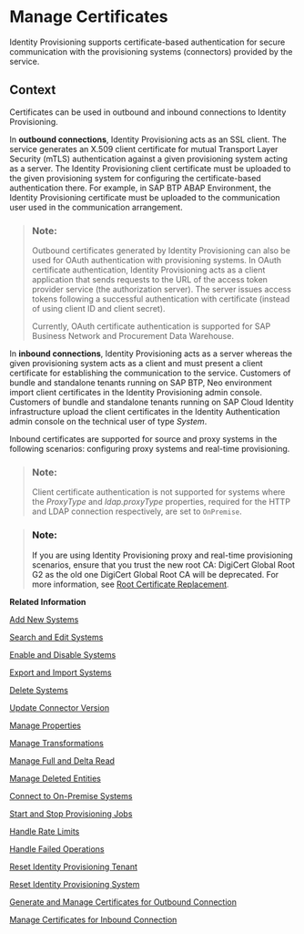 <!-- loio86d06a0fadec41f0a53dd74b2e77fa96 -->

# Manage Certificates

Identity Provisioning supports certificate-based authentication for secure communication with the provisioning systems \(connectors\) provided by the service.



<a name="loio86d06a0fadec41f0a53dd74b2e77fa96__context_zhc_lzx_xrb"/>

## Context

Certificates can be used in outbound and inbound connections to Identity Provisioning.

In **outbound connections**, Identity Provisioning acts as an SSL client. The service generates an X.509 client certificate for mutual Transport Layer Security \(mTLS\) authentication against a given provisioning system acting as a server. The Identity Provisioning client certificate must be uploaded to the given provisioning system for configuring the certificate-based authentication there. For example, in SAP BTP ABAP Environment, the Identity Provisioning certificate must be uploaded to the communication user used in the communication arrangement.

> ### Note:  
> Outbound certificates generated by Identity Provisioning can also be used for OAuth authentication with provisioning systems. In OAuth certificate authentication, Identity Provisioning acts as a client application that sends requests to the URL of the access token provider service \(the authorization server\). The server issues access tokens following a successful authentication with certificate \(instead of using client ID and client secret\).
> 
> Currently, OAuth certificate authentication is supported for SAP Business Network and Procurement Data Warehouse.

In **inbound connections**, Identity Provisioning acts as a server whereas the given provisioning system acts as a client and must present a client certificate for establishing the communication to the service. Customers of bundle and standalone tenants running on SAP BTP, Neo environment import client certificates in the Identity Provisioning admin console. Customers of bundle and standalone tenants running on SAP Cloud Identity infrastructure upload the client certificates in the Identity Authentication admin console on the technical user of type *System*.

Inbound certificates are supported for source and proxy systems in the following scenarios: configuring proxy systems and real-time provisioning.

> ### Note:  
> Client certificate authentication is not supported for systems where the *ProxyType* and *ldap.proxyType* properties, required for the HTTP and LDAP connection respectively, are set to `OnPremise`.

> ### Note:  
> If you are using Identity Provisioning proxy and real-time provisioning scenarios, ensure that you trust the new root CA: DigiCert Global Root G2 as the old one DigiCert Global Root CA will be deprecated. For more information, see [Root Certificate Replacement](https://help.sap.com/whats-new/cf0cb2cb149647329b5d02aa96303f56?Component=Platform%20Domains&locale=en-US&version=Cloud).

**Related Information**  


[Add New Systems](add-new-systems-bd214dc.md "You can add source, target, and proxy systems for your provisioning scenarios.")

[Search and Edit Systems](search-and-edit-systems-68a02be.md "You can search and edit source, target, and proxy systems in the Identity Provisioning user interface.")

[Enable and Disable Systems](enable-and-disable-systems-89da372.md "You can enable and disable source and target systems in Identity Provisioning.")

[Export and Import Systems](export-and-import-systems-1de7de0.md "You can export and import source, target and proxy systems in Identity Provisioning.")

[Delete Systems](delete-systems-3a37213.md "You can delete a source, target, or proxy system from Identity Provisioning.")

[Update Connector Version](update-connector-version-8558733.md "Update a connector version to allow your provisioning system to use a new API.")

[Manage Properties](manage-properties-4e2bc9d.md "You can add, delete and modify properties for a system in Identity Provisioning.")

[Manage Transformations](manage-transformations-2d0fbe5.md "You can manage transformations with graphical and JSON text editor. Regardless of which one you choose, the following initial steps are the same.")

[Manage Full and Delta Read](manage-full-and-delta-read-b7f817c.md "When you set up your systems and start a scheduled provisioning task, the standard behavior of the process reads all the entities from the source system. This mode prevents data loss and always keeps your target system synchronized with the source. However, it may take a long time for every job to be executed.")

[Manage Deleted Entities](manage-deleted-entities-3d6bdf1.md "Manage deletion of entities (users or groups) in the target system after they have been deleted from the source system.")

[Connect to On-Premise Systems](connect-to-on-premise-systems-3f1cac2.md "Set up the connection to on-premise systems when your Identity Provisioning bundle or standalone tenant is running on the infrastructure of SAP Cloud Identity Services.")

[Start and Stop Provisioning Jobs](start-and-stop-provisioning-jobs-531a261.md "You can start and stop a provisioning job from the Identity Provisioning user interface (UI) or from an API client by using the Identity Provisioning tenant admin API.")

[Handle Rate Limits](handle-rate-limits-15f7f23.md "Identity Provisioning APIs implement rate limits to control the number of incoming requests for a given time.")

[Handle Failed Operations](handle-failed-operations-0382a0c.md "In certain cases, you can set a retry for a failed operation due to an occurred exception.")

[Reset Identity Provisioning Tenant](reset-identity-provisioning-tenant-8c7ba9a.md "Resetting your Identity Provisioning tenant deletes all systems you have set up for this tenant (subaccount), along with the relevant job execution logs.")

[Reset Identity Provisioning System](reset-identity-provisioning-system-0bc1e53.md "Resetting an Identity Provisioning system (source or target) deletes all Identity Provisioning operational data.")

[Generate and Manage Certificates for Outbound Connection](generate-and-manage-certificates-for-outbound-connection-76867db.md "Identity Provisioning handles the following tasks related to X.509 client certificates for outbound connection: generating, automatic regenerating, activating, deactivating, downloading and deleting.")

[Manage Certificates for Inbound Connection](manage-certificates-for-inbound-connection-952e7c7.md "Identity Provisioning handles the following tasks related to X.509 client certificates for inbound connection: importing and deleting.")

